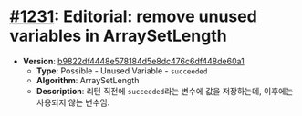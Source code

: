 # [#1231](https://github.com/tc39/ecma262/pull/1231/files): Editorial: remove unused variables in ArraySetLength

- **Version**: [b9822df4448e578184d5e8dc476c6df448de60a1](https://github.com/tc39/ecma262/commit/b9822df4448e578184d5e8dc476c6df448de60a1)
  - **Type**: Possible - Unused Variable - `succeeded`
  - **Algorithm**: ArraySetLength
  - **Description**: 리턴 직전에 `succeeded`라는 변수에 값을 저장하는데, 이후에는 사용되지 않는 변수임. 

